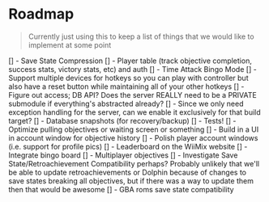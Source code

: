 # Roadmap

> Currently just using this to keep a list of things that we would like to implement at some point

[] - Save State Compression
[] - Player table (track objective completion, success stats, victory stats, etc) and auth
[] - Time Attack Bingo Mode
[] - Support multiple devices for hotkeys so you can play with controller but also have a reset button while maintaining all of your other hotkeys
[] - Figure out access; DB API? Does the server REALLY need to be a PRIVATE submodule if everything's abstracted already?
[] - Since we only need exception handling for the server, can we enable it exclusively for that build target?
[] - Database snapshots (for recovery/backup)
[] - Tests!
[] - Optimize pulling objectives or waiting screen or something
[] - Build in a UI in account window for objective history
[] - Polish player account windows (i.e. support for profile pics)
[] - Leaderboard on the WiiMix website
[] - Integrate bingo board
[] - Multiplayer objectives
[] - Investigate Save State/Retroachievement Compatibility perhaps? Probably unlikely that we'll be able to update retroachievements or Dolphin because of changes to save states breaking all objectives, but if there was a way to update them then that would be awesome
[] - GBA roms save state compatibility
